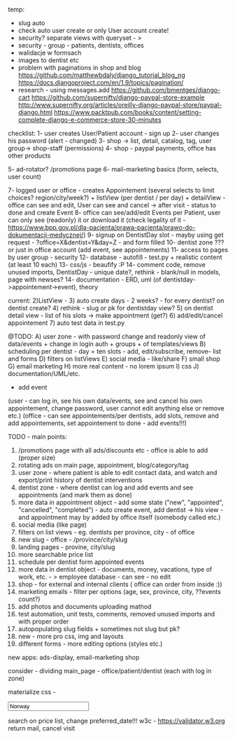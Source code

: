 temp:
- slug auto
- check auto user create or only User account create!
- security? separate views with queryset - > 
- security - group - patients, dentists, offices
- walidacje w formsach
- images to dentist etc
- problem with paginations in shop and blog https://github.com/matthewbdaly/django_tutorial_blog_ng https://docs.djangoproject.com/en/1.9/topics/pagination/
- research - using messages.add 
https://github.com/bmentges/django-cart
https://github.com/supernifty/django-paypal-store-example
http://www.supernifty.org/articles/oreilly-django-paypal-store/paypal-django.html
https://www.packtpub.com/books/content/setting-complete-django-e-commerce-store-30-minutes

checklist:
1- user creates User/Patient account - sign up
2- user changes his password (alert - changed)
3- shop -> list, detail, catalog, tag, user group-> shop-staff (permissions)
4- shop - paypal payments, office has other products


5- ad-rotator? /promotions page
6- mail-marketing basics (form, selects, user count)

7- logged user or office - creates Appointement (several selects to limit choices? region/city/week?) + listView (per dentist / per day) + detailView - office can see and edit, User can see and cancel -> after visit - status to done and create Event
8- office can see/add/edit Events per Patient, user can only see (readonly) it or download it (check legality of it - https://www.bpp.gov.pl/dla-pacjenta/prawa-pacjenta/prawo-do-dokumentacji-medycznej/)
9- signup on DentistDay slot - mayby using get request - <url>?office=X&dentist=Y&day=Z - and form filled
10- dentist zone ??? or just in office account (add event, see appointements)
11- access to pages by user group - security
12- database - autofill - test.py + realistic content (at least 10 each)
13- css/js - beaufify :P 
14- comment code, remove unused imports, DentistDay - unique date?, rethink - blank/null in models, page with newses?
14- documentation - ERD, uml (of dentistday->appointement->event), theory






current:
2)ListView - 
3) auto create days - 2 weeks? - for every dentist? on dentist create?
4) rethink - slug or pk for dentistday view?
5) on dentist detail view - list of his slots -> make appointment (get?)
6) add/edit/cancel appointement
7) auto test data in test.py


@TODO:
A) user zone - with password change and readonly view of data/events + change in login auth + groups + of templates/views
B) scheduling per dentist - day = ten slots - add, edit/subscribe, remove- list and forms
D) filters on listViews
E) social media - like/share
F) small shop
G) email marketing
H) more real content - no lorem ipsum
I) css
J) documentation/UML/etc.
+ add event

(user - can log in, see his own data/events, see and cancel his own appointement, change password, user cannot edit anything else or remove etc.)
(office - can see appointements/per dentists, add slots, remove and add appointements, set appointement to done - add events!!!)


TODO - main points:

1) /promotions page with all ads/discounts etc - office is able to add (proper size)
2) rotating ads on main page, appointment, blog/category/tag
3) user zone - where patient is able to edit contact data, and watch and export/print history of dentist interventions
4) dentist zone - where dentist can log and add events and see appointments (and mark them as done)
5) more data in appointment object - add some state ("new", "appointed", "cancelled", "completed") - auto create event, add dentist -> his view - and appointment may by added by office itself (somebody called etc.)
6) social media (like page)
7) filters on list views - eg. dentists per province, city - of office
8) new slug - office - /province/city/slug
9) landing pages - provine, city/slug
10) more searchable price list
11) schedule per dentist form appointed events
12) more data in dentist object - documents, money, vacations, type of work, etc. - > employee database - can see - no edit
13) shop - for external and internal clients ( office can order from inside :))
14) marketing emails - filter per options (age, sex, province, city, ??events count?)
15) add photos and documents uploading mathod
16) test automation, unit tests, comments, removed unused imports and with proper order
17) autopopulating slug fields + sometimes not slug but pk?
18) new - more pro css, img and layouts
19) different forms - more editing options (styles etc.)

new apps:
ads-display,
email-marketing
shop

consider - dividing main_page - office/patient/dentist (each with log in zone)

materialize css - 

<input type="text" name="country" value="Norway" readonly>

search on price list, change preferred_date!!!
w3c - https://validator.w3.org
return mail, cancel visit
